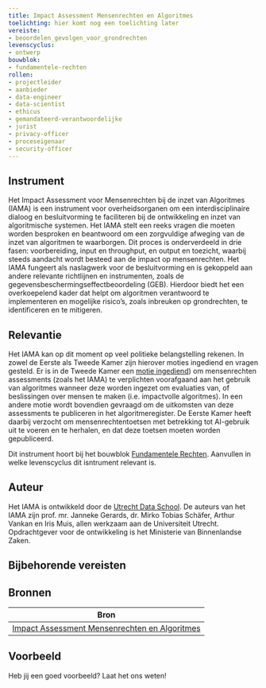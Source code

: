 ```yaml
---
title: Impact Assessment Mensenrechten en Algoritmes
toelichting: hier komt nog een toelichting later 
vereiste:
- beoordelen_gevolgen_voor_grondrechten
levenscyclus:
- ontwerp
bouwblok:
- fundamentele-rechten
rollen:
- projectleider
- aanbieder
- data-engineer
- data-scientist
- ethicus
- gemandateerd-verantwoordelijke
- jurist
- privacy-officer
- proceseigenaar
- security-officer
---
```


<!-- tags -->
## Instrument

Het Impact Assessment voor Mensenrechten bij de inzet van Algoritmes (IAMA) is een instrument voor overheidsorganen om een interdisciplinaire dialoog en besluitvorming te faciliteren bij de ontwikkeling en inzet van algoritmische systemen. Het IAMA stelt een reeks vragen die moeten worden besproken en beantwoord om een zorgvuldige afweging van de inzet van algoritmen te waarborgen. Dit proces is onderverdeeld in drie fasen: voorbereiding, input en throughput, en output en toezicht, waarbij steeds aandacht wordt besteed aan de impact op mensenrechten. Het IAMA fungeert als naslagwerk voor de besluitvorming en is gekoppeld aan andere relevante richtlijnen en instrumenten, zoals de gegevensbeschermingseffectbeoordeling (GEB). Hierdoor biedt het een overkoepelend kader dat helpt om algoritmen verantwoord te implementeren en mogelijke risico’s, zoals inbreuken op grondrechten, te identificeren en te mitigeren.


## Relevantie
Het IAMA kan op dit moment op veel politieke belangstelling rekenen. In zowel de Eerste als Tweede Kamer zijn hierover moties ingediend en vragen gesteld. Er is in de Tweede Kamer een [motie ingediend](https://www.tweedekamer.nl/kamerstukken/moties/detail?id=2022D12329&did=2022D12329)) om mensenrechten assessments (zoals het IAMA) te verplichten voorafgaand aan het gebruik van algoritmes wanneer deze worden ingezet om evaluaties van, of beslissingen over mensen te maken (i.e. impactvolle algoritmes).   In een andere motie wordt bovendien gevraagd om de uitkomsten van deze assessments te publiceren in het algoritmeregister.  De Eerste Kamer heeft daarbij verzocht om mensenrechtentoetsen met betrekking tot AI-gebruik uit te voeren en te herhalen, en dat deze toetsen moeten worden gepubliceerd.  


Dit instrument hoort bij het bouwblok [Fundamentele Rechten](../bouwblokken/fundamentele-rechten/index.md).
Aanvullen in welke levenscyclus dit isntrument relevant is.

## Auteur
Het IAMA is ontwikkeld door de [Utrecht Data School](https://dataschool.nl/iama/). De auteurs van het IAMA zijn prof. mr. Janneke Gerards, dr. Mirko Tobias Schäfer, Arthur Vankan en Iris Muis, allen werkzaam aan de Universiteit Utrecht. Opdrachtgever voor de ontwikkeling is het Ministerie van Binnenlandse Zaken.

## Bijbehorende vereisten

<!-- list_vereisten_on_maatregelen_page -->

## Bronnen

| Bron                        |
|-----------------------------|
|[Impact Assessment Mensenrechten en Algoritmes](https://www.rijksoverheid.nl/documenten/rapporten/2021/02/25/impact-assessment-mensenrechten-en-algoritmes)|

## Voorbeeld

Heb jij een goed voorbeeld? Laat het ons weten!
